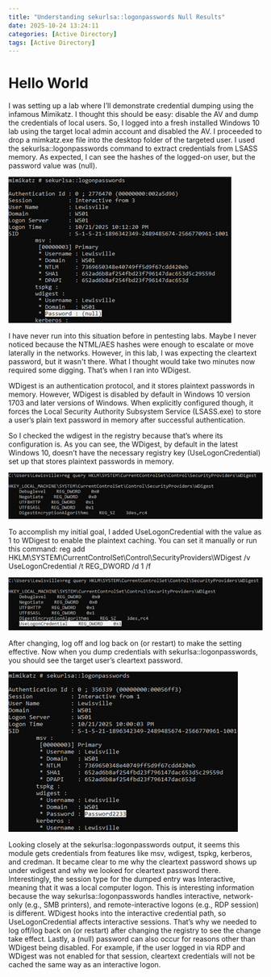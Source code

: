 ```yaml
---
title: "Understanding sekurlsa::logonpasswords Null Results"
date: 2025-10-24 13:24:11
categories: [Active Directory]
tags: [Active Directory]
---
```


# Hello World

I was setting up a lab where I’ll demonstrate credential dumping using the infamous Mimikatz. I thought this should be easy: disable the AV and dump the credentials of local users. So, I logged into a fresh installed Windows 10 lab using the target local admin account and disabled the AV. I proceeded to drop a mimkatz.exe file into the desktop folder of the targeted user. I used the sekurlsa::logonpasswords command to extract credentials from LSASS memory. As expected, I can see the hashes of the logged-on user, but the password value was (null).

![password null](/images/2025/10-24-password-null.png)

I have never run into this situation before in pentesting labs. Maybe I never noticed because the NTML/AES hashes were enough to escalate or move laterally in the networks. However, in this lab, I was expecting the cleartext password, but it wasn't there. What I thought would take two minutes now required some digging. That’s when I ran into WDigest.
 
WDigest is an authentication protocol, and it stores plaintext passwords in memory. However, WDigest is disabled by default in Windows 10 version 1703 and later versions of Windows. When explicitly configured though, it forces the Local Security Authority Subsystem Service (LSASS.exe) to store a user’s plain text password in memory after successful authentication.

So I checked the wdigest in the registry because that’s where its configuration is. As you can see, the WDigest, by default in the latest Windows 10, doesn’t have the necessary registry key (UseLogonCredential) set up that stores plaintext passwords in memory.

![image](https://github.com/bitdecay/bitdecay.github.io/blob/main/images/2025/10-24-wdigest.png)


To accomplish my initial goal, I added UseLogonCredential with the value as 1 to WDigest to enable the plaintext caching. You can set it manually or run this command: 
reg add HKLM\SYSTEM\CurrentControlSet\Control\SecurityProviders\WDigest /v UseLogonCredential /t REG_DWORD /d 1 /f

![image](https://github.com/bitdecay/bitdecay.github.io/blob/main/images/2025/10-24-uselogoncredentials.png)

After changing, log off and log back on (or restart) to make the setting effective. Now when you dump credentials with sekurlsa::logonpasswords, you should see the target user’s cleartext password.

![image](https://github.com/bitdecay/bitdecay.github.io/blob/main/images/2025/10-24-plaintext.png)

Looking closely at the sekurlsa::logonpasswords output, it seems this module gets credentials from features like msv, wdigest, tspkg, kerberos, and credman. It became clear to me why the cleartext password shows up under wdigest and why we looked for cleartext password there.
Interestingly, the session type for the dumped entry was Interactive, meaning that it was a local computer logon. This is interesting information because the way sekurlsa::logonpasswords handles interactive, network-only (e.g., SMB printers), and remote-interactive logons (e.g., RDP session) is different. WDigest hooks into the interactive credential path, so UseLogonCredential affects interactive sessions. That’s why we needed to log off/log back on (or restart) after changing the registry to see the change take effect.
Lastly, a (null) password can also occur for reasons other than WDigest being disabled. For example, if the user logged in via RDP and WDigest was not enabled for that session, cleartext credentials will not be cached the same way as an interactive logon.
